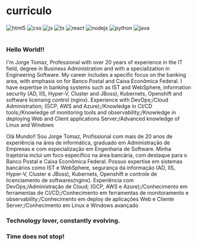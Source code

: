 # curriculo
<div style="display: inline_block">
  <img align="center" alt="html5" src="https://img.shields.io/badge/HTML5-E34F26?style=for-the-badge&logo=html5&logoColor=white" />
  <img align="center" alt="css" src="https://img.shields.io/badge/CSS3-1572B6?style=for-the-badge&logo=css3&logoColor=white" />
  <img align="center" alt="js" src="https://img.shields.io/badge/JavaScript-F7DF1E?style=for-the-badge&logo=javascript&logoColor=black" />
  <img align="center" alt="ts" src="https://img.shields.io/badge/TypeScript-007ACC?style=for-the-badge&logo=typescript&logoColor=white" />
  <img align="center" alt="react" src="https://img.shields.io/badge/React-20232A?style=for-the-badge&logo=react&logoColor=61DAFB" />
  <img align="center" alt="nodejs" src="https://img.shields.io/badge/Node.js-43853D?style=for-the-badge&logo=node.js&logoColor=white" />
  <img align="center" alt="python" src="https://img.shields.io/badge/Python-14354C?style=for-the-badge&logo=python&logoColor=white"/>
<img align="center" alt="java" src="https://img.shields.io/badge/Java-ED8B00?style=for-the-badge&logo=openjdk&logoColor=white" />
</div><br/>

### Hello World!!
I'm Jorge Tomaz, Professional with over 20 years of experience in the IT field,
degree in Business Administration and with a specialization in Engineering
Software. My career includes a specific focus on the banking area, with emphasis on
for Banco Postal and Caixa Econômica Federal. I have expertise in banking systems
such as IST and WebSphere, information security (AD, IIS, Hyper-V, Cluster and JBoss),
Kubernets, Openshift and software licensing control (nginx). Experience with
DevOps;/Cloud Administration; (GCP, AWS and Azure);/Knowledge in
CI/CD tools;/Knowledge of monitoring tools and
observability;/Knowledge in deploying Web and Client applications
Server;/Advanced knowledge of Linux and Windows

Olá Mundo!!
Sou Jorge Tomaz,  Profissional com mais de 20 anos de experiência na área de informática, 
graduado em Administração de Empresas e com especialização em Engenharia de 
Software. Minha trajetória inclui um foco específico na área bancária, com destaque 
para o Banco Postal e Caixa Econômica Federal. Possuo expertise em sistemas bancários 
como IST e WebSphere, segurança da informação (AD, IIS, Hyper-V, Cluster e JBoss), 
Kubernets, Openshift e controle de licenciamento de softwares(nginx). Experiência com 
DevOps;/Administração de Cloud; (GCP, AWS e Azure);/Conhecimento em 
ferramentas de CI/CD;/Conhecimento em ferramentas de monitoramento e 
observability;/Conhecimento em deploy de aplicações Web e Cliente 
Server;/Conhecimento em Linux e Windows avançado


### Technology lover, constantly evolving.

### Time does not stop!

</div>

